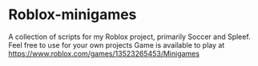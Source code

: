 # Roblox-minigames
A collection of scripts for my Roblox project, primarily Soccer and Spleef.
Feel free to use for your own projects
Game is available to play at https://www.roblox.com/games/13523265453/Minigames 

